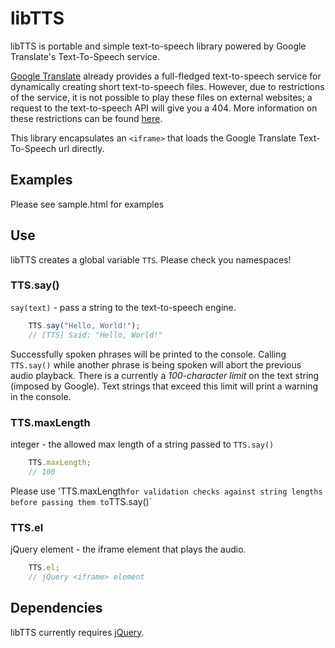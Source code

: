 libTTS
======

libTTS is portable and simple text-to-speech library powered by Google Translate's Text-To-Speech service.

[Google Translate](http://translate.google.com/) already provides a full-fledged text-to-speech service for dynamically creating short text-to-speech files.  However, due to restrictions of the service, it is not possible to play these files on external websites; a request to the text-to-speech API will give you a 404.  More information on these restrictions can be found [here](http://stackoverflow.com/questions/12883330/request-to-google-text-to-speech-api).

This library encapsulates an `<iframe>` that loads the Google Translate Text-To-Speech url directly.

Examples
--------

Please see sample.html for examples

Use
---

libTTS creates a global variable `TTS`.  Please check you namespaces!

### TTS.say()

`say(text)` - pass a string to the text-to-speech engine.

````javascript
    TTS.say("Hello, World!");
    // [TTS] Said: "Hello, World!"
````

Successfully spoken phrases will be printed to the console.  Calling `TTS.say()` while another phrase is being spoken will abort the previous audio playback.  There is a currently a *100-character limit* on the text string (imposed by Google).  Text strings that exceed this limit will print a warning in the console.

### TTS.maxLength

integer - the allowed max length of a string passed to `TTS.say()`

````javascript
    TTS.maxLength;
    // 100
````

Please use 'TTS.maxLength` for validation checks against string lengths before passing them to `TTS.say()`

### TTS.el

jQuery element - the iframe element that plays the audio.

````javascript
    TTS.el;
    // jQuery <iframe> element
````


Dependencies
------------

libTTS currently requires [jQuery](http://jquery.com/).